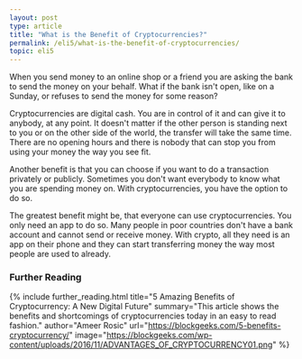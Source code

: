 ```yaml
---
layout: post
type: article
title: "What is the Benefit of Cryptocurrencies?"
permalink: /eli5/what-is-the-benefit-of-cryptocurrencies/
topic: eli5
---
```


When you send money to an online shop or a friend you are asking the bank to send the money on your behalf. What if the bank isn't open, like on a Sunday, or refuses to send the money for some reason?

Cryptocurrencies are digital cash. You are in control of it and can give it to anybody, at any point. It doesn't matter if the other person is standing next to you or on the other side of the world, the transfer will take the same time. There are no opening hours and there is nobody that can stop you from using your money the way you see fit.

Another benefit is that you can choose if you want to do a transaction privately or publicly. Sometimes you don't want everybody to know what you are spending money on. With cryptocurrencies, you have the option to do so.

The greatest benefit might be, that everyone can use cryptocurrencies. You only need an app to do so. Many people in poor countries don't have a bank account and cannot send or receive money. With crypto, all they need is an app on their phone and they can start transferring money the way most people are used to already.

### Further Reading

{%
  include further_reading.html 
  title="5 Amazing Benefits of Cryptocurrency: A New Digital Future" 
  summary="This article shows the benefits and shortcomings of cryptocurrencies today in an easy to read fashion." 
  author="Ameer Rosic" 
  url="https://blockgeeks.com/5-benefits-cryptocurrency/" 
  image="https://blockgeeks.com/wp-content/uploads/2016/11/ADVANTAGES_OF_CRYPTOCURRENCY01.png"
%}
